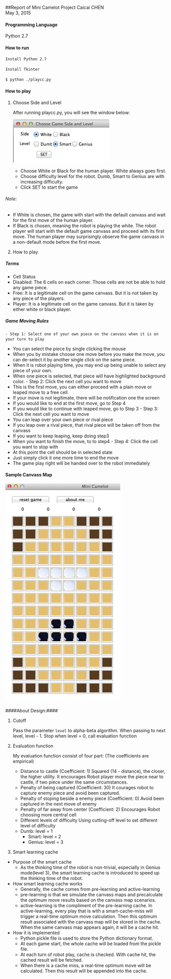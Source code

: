 ##Report of Mini Camelot Project
Caicai CHEN<br>
May 3, 2015

#### Programming Language

  Python 2.7

#### How to run

	Install Python 2.7

	Install Tkinter

	$ python ./playcc.py

#### How to play

1. Choose Side and Level

	After running playcc.py, you will see the window below:
	
	![Image of SET](images/SideLevel.jpg)	

	- Choose White or Black for the human player. White always goes first.  
	- Choose difficulty level for the robot. Dumb, Smart to Genius are with increasing difficulty.
	- Click SET to start the game

  ###### Note: 
  - If White is chosen, the game with start with the default canvass and wait for the first move of the human player.
  - If Black is chosen, meaning the robot is playing the white. The robot player will start with the default game canvass and proceed with its first move. The human player may surprisingly observe the game canvass in a non-default mode before the first move.
	
2. How to play	

  ##### Terms
  - Cell Status
   - Disabled: The 6 cells on each corner. Those cells are not be able to hold any game piece.
   - Free: It is a legitimate cell on the game canvass. But it is not taken by any piece of the players.
   - Player: It is a legitimate cell on the game canvass. But it is taken by either white or black player.

  ##### Game Moving Rules
	- Step 1: Select one of your own piece on the canvass when it is on your turn to play
   - You can select the piece by single clicking the mouse
   - When you by mistake choose one move before you make the move, you can de-select it by another single click on the same piece.
   - When it is robot playing time, you may end up being unable to select any piece of your own.
   - When one piece is selected, that piece will have highlighted background color.
	- Step 2: Click the next cell you want to move
   - This is the first move, you can either proceed with a plain move or leaped move to a free cell.
   - If your move is not legitimate, there will be notification one the screen
   - If you would like to end at the first move, go to Step 4
   - If you would like to continue with leaped move, go to Step 3
	- Step 3: Click the next cell you want to move
   - You can leap over your own piece or rival piece
   - If you leap over a rival piece, that rival piece will be taken off from the canvass
   - If you want to keep leaping, keep doing step3
   - When you want to finish the move, to to step4
	- Step 4: Click the cell you want to stop with
   - At this point the cell should be in selected state
   - Just simply click it one more time to end the move
   - The game play right will be handed over to the robot immediately
	
#### Sample Canvass Map
  ![Image of canvass](images/Canvass.jpg)	

####About Design:####

1. Cutoff

	Pass the parameter `level` to alpha-beta algorithm. 
	When passing to next level, level - 1.
	Stop when level = 0, call evaluation function
	
2. Evaluation function

	My evaluation function consist of four part: (The coefficients are empirical)
	- Distance to castle (Coefficient: 1)
		Squared (14 - distance), the closer, the higher utility.
		It encourages Robot player move the piece near to castle, if two piece under the same circumstances.
	- Penalty of being captured (Coefficient: 30)
		It courages robot to capture enemy piece and avoid been captured.
	- Penalty of stoping beside a enemy piece (Coefficient: 0)
    Avoid been captured in the next move of enemy
	- Penalty of far away from center (Coefficient: 2) 
		Encourages Robot choosing more central cell
	- Different levels of difficulty
		Using cutting-off level to set different level of difficulty 
    - Dumb: level = 1
		- Smart: level = 2
		- Genius: level = 3

3. Smart learning cache

  - Purpose of the smart cache
    - As the thinking time of the robot is non-trivial, especially in Genius mode(level 3), the smart learning cache is introduced to speed up the thinking time of the robot.
  - How smart learning cache works
    - Generally, the cache comes from pre-learning and active-learning
    - pre-learning is that we simulate the canvass maps and precalculate the optimum move results based on the canvass map scenarios. 
    - active-learning is the compliment of the pre-learning cache. In active-learning, every play that is with a smart-cache-miss will trigger a real-time optimum move calculation. Then this optimum result associated with the canvass map will be stored in the cache. When the same canvass map appears again, it will be a cache hit.
  - How it is implemented
    - Python pickle file is used to store the Python dictionary format.
    - At each game start, the whole cache will be loaded from the pickle file.
    - At each turn of robot play, cache is checked. With cache hit, the cached result will be fetched.
    - When there is a cache miss, a real-time optimum move will be calculated. Then this result will be appended into the cache.
	
